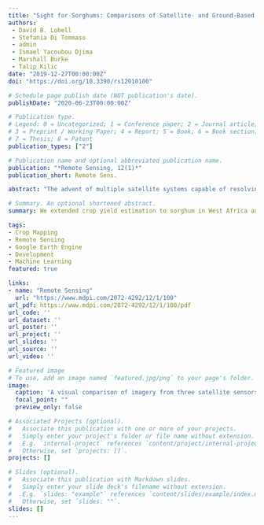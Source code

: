 ```yaml
---
title: "Sight for Sorghums: Comparisons of Satellite- and Ground-Based Sorghum Yield Estimates in Mali"
authors:
 - David B. Lobell
 - Stefania Di Tommaso
 - admin
 - Ismael Yacoubou Djima
 - Marshall Burke
 - Talip Kilic
date: "2019-12-27T00:00:00Z"
doi: "https://doi.org/10.3390/rs12010100"

# Schedule page publish date (NOT publication's date).
publishDate: "2020-06-23T00:00:00Z"

# Publication type.
# Legend: 0 = Uncategorized; 1 = Conference paper; 2 = Journal article;
# 3 = Preprint / Working Paper; 4 = Report; 5 = Book; 6 = Book section;
# 7 = Thesis; 8 = Patent
publication_types: ["2"]

# Publication name and optional abbreviated publication name.
publication: "*Remote Sensing, 12(1)*"
publication_short: Remote Sens.

abstract: "The advent of multiple satellite systems capable of resolving smallholder agricultural plots raises possibilities for significant advances in measuring and understanding agricultural productivity in smallholder systems. However, since only imperfect yield data are typically available for model training and validation, assessing the accuracy of satellite-based estimates remains a central challenge. Leveraging a survey experiment in Mali, this study uses plot-level sorghum yield estimates, based on farmer reporting and crop cutting, to construct and evaluate estimates from three satellite-based sensors. Consistent with prior work, the analysis indicates low correlation between the ground-based yield measures (r = 0.33). Satellite greenness, as measured by the growing season peak value of the green chlorophyll vegetation index from Sentinel-2, correlates much more strongly with crop cut (r = 0.48) than with self-reported (r = 0.22) yields. Given the inevitable limitations of ground-based measures, the paper reports the results from the regressions of self-reported, crop cut, and (crop cut-calibrated) satellite sorghum yields. The regression covariates explain more than twice as much variation in calibrated satellite yields (R2 = 0.25) compared to self-reported or crop cut yields, suggesting that a satellite-based approach anchored in crop cuts can be used to track sorghum yields as well or perhaps better than traditional measures. Finally, the paper gauges the sensitivity of yield predictions to the use of Sentinel-2 versus higher-resolution imagery from Planetscope and DigitalGlobe. All three sensors exhibit similar performance, suggesting little gains from finer resolutions in this system."

# Summary. An optional shortened abstract.
summary: We extended crop yield estimation to sorghum in West Africa and compared two ground-based measures with three satellite measures, finding limited gains from increased resolution.

tags:
- Crop Mapping
- Remote Sensing
- Google Earth Engine
- Development
- Machine Learning
featured: true

links:
- name: "Remote Sensing"
  url: "https://www.mdpi.com/2072-4292/12/1/100"
url_pdf: https://www.mdpi.com/2072-4292/12/1/100/pdf
url_code: ''
url_dataset: ''
url_poster: ''
url_project: ''
url_slides: ''
url_source: ''
url_video: ''

# Featured image
# To use, add an image named `featured.jpg/png` to your page's folder. 
image:
  caption: 'A visual comparison of imagery from three satellite sensors'
  focal_point: ""
  preview_only: false

# Associated Projects (optional).
#   Associate this publication with one or more of your projects.
#   Simply enter your project's folder or file name without extension.
#   E.g. `internal-project` references `content/project/internal-project/index.md`.
#   Otherwise, set `projects: []`.
projects: []

# Slides (optional).
#   Associate this publication with Markdown slides.
#   Simply enter your slide deck's filename without extension.
#   E.g. `slides: "example"` references `content/slides/example/index.md`.
#   Otherwise, set `slides: ""`.
slides: []
---
```

